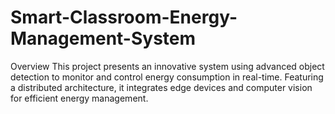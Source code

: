 # Smart-Classroom-Energy-Management-System
Overview This project presents an innovative system using advanced object detection to monitor and control energy consumption in real-time. Featuring a distributed architecture, it integrates edge devices and computer vision for efficient energy management.
